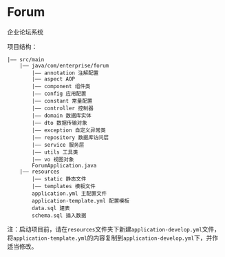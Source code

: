 # Forum

企业论坛系统

项目结构：
```
|—— src/main
    |—— java/com/enterprise/forum
        |—— annotation 注解配置
        |—— aspect AOP
        |—— component 组件类
        |—— config 应用配置
        |—— constant 常量配置
        |—— controller 控制器
        |—— domain 数据库实体
        |—— dto 数据传输对象
        |—— exception 自定义异常类
        |—— repository 数据库访问层
        |—— service 服务层
        |—— utils 工具类
        |—— vo 视图对象
        ForumApplication.java
    |—— resources
        |—— static 静态文件
        |—— templates 模板文件
        application.yml 主配置文件
        application-template.yml 配置模板
        data.sql 建表
        schema.sql 插入数据
```

注：启动项目前，请在<code>resources</code>文件夹下新建<code>application-develop.yml</code>文件，将<code>application-template.yml</code>的内容复制到<code>application-develop.yml</code>下，并作适当修改。
